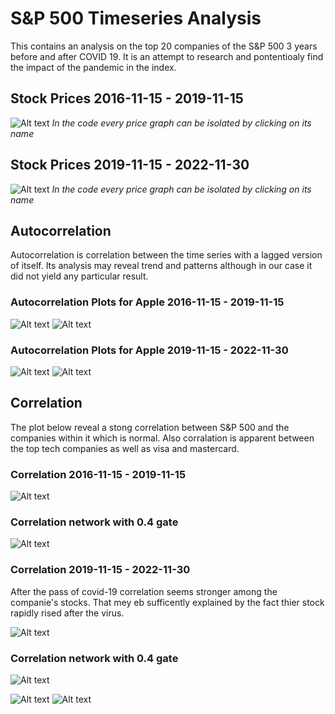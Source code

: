 # S&P 500 Timeseries Analysis
This contains an analysis on the top 20 companies of the S&amp;P 500 3 years before and after COVID 19. It is an attempt to research and pontentioaly find the impact of the pandemic in the index.

## Stock Prices 2016-11-15 - 2019-11-15

![Alt text](https://github.com/Kalatz/Sp500_timeseries_covid/blob/main/Plots/1.png)
*In the code every price graph can be isolated by clicking on its name*

## Stock Prices 2019-11-15 - 2022-11-30

![Alt text](https://github.com/Kalatz/Sp500_timeseries_covid/blob/main/Plots/2.png)
*In the code every price graph can be isolated by clicking on its name*
## Autocorrelation

Autocorrelation is correlation between the time series with a lagged version of itself. Its analysis may reveal trend and patterns although in our case it did not yield any particular result.

### Autocorrelation Plots for Apple 2016-11-15 - 2019-11-15

![Alt text](https://github.com/Kalatz/Sp500_timeseries_covid/blob/main/Plots/3.png)
![Alt text](https://github.com/Kalatz/Sp500_timeseries_covid/blob/main/Plots/4.png)

### Autocorrelation Plots for Apple 2019-11-15 - 2022-11-30

![Alt text](https://github.com/Kalatz/Sp500_timeseries_covid/blob/main/Plots/5.png)
![Alt text](https://github.com/Kalatz/Sp500_timeseries_covid/blob/main/Plots/6.png)

## Correlation

The plot below reveal a stong correlation between S&P 500 and the companies within it which is normal. Also corralation is apparent between the top tech companies as well as visa and mastercard.

### Correlation 2016-11-15 - 2019-11-15

![Alt text](https://github.com/Kalatz/Sp500_timeseries_covid/blob/main/Plots/7.png)
### Correlation network with 0.4 gate
![Alt text](https://github.com/Kalatz/Sp500_timeseries_covid/blob/main/Plots/8.png)

### Correlation 2019-11-15 - 2022-11-30

After the pass of covid-19 correlation seems stronger among the companie's stocks. That mey eb sufficently explained by the fact thier stock rapidly rised after the virus.

![Alt text](https://github.com/Kalatz/Sp500_timeseries_covid/blob/main/Plots/9.png)

### Correlation network with 0.4 gate

![Alt text](https://github.com/Kalatz/Sp500_timeseries_covid/blob/main/Plots/10.png)

![Alt text](https://github.com/Kalatz/Sp500_timeseries_covid/blob/main/Plots/11.png)
![Alt text](https://github.com/Kalatz/Sp500_timeseries_covid/blob/main/Plots/12.png)

